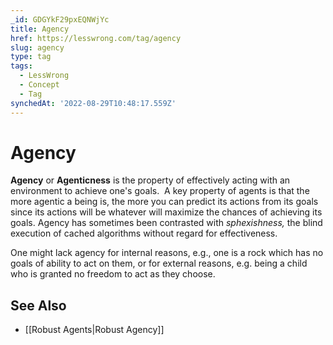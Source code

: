 ```yaml
---
_id: GDGYkF29pxEQNWjYc
title: Agency
href: https://lesswrong.com/tag/agency
slug: agency
type: tag
tags:
  - LessWrong
  - Concept
  - Tag
synchedAt: '2022-08-29T10:48:17.559Z'
---
```

# Agency

**Agency** or **Agenticness** is the property of effectively acting with an environment to achieve one's goals.  A key property of agents is that the more agentic a being is, the more you can predict its actions from its goals since its actions will be whatever will maximize the chances of achieving its goals. Agency has sometimes been contrasted with *sphexishness,* the blind execution of cached algorithms without regard for effectiveness.   
  
One might lack agency for internal reasons, e.g., one is a rock which has no goals of ability to act on them, or for external reasons, e.g. being a child who is granted no freedom to act as they choose.  

## See Also

- [[Robust Agents|Robust Agency]]